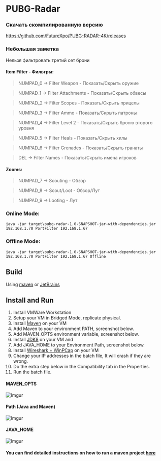 # PUBG-Radar 

### Скачать скомпилированную версию

https://github.com/FutureXpo/PUBG-RADAR-4K/releases

### Небольшая заметка

Нельзя фильтровать третий сет брони

#### Item Filter - Фильтры:
>NUMPAD_0 -> Filter Weapon - Показать/Скрыть оружие

>NUMPAD_1 -> Filter Attachments - Показать/Скрыть обвесы

>NUMPAD_2 -> Filter Scopes - Показать/Скрыть прицелы

>NUMPAD_3 -> Filter Ammo - Показать/Скрыть патроны

>NUMPAD_4 -> Filter Level 2 - Показать/Скрыть броню второго уровня

>NUMPAD_5 -> Filter Heals - Показать/Скрыть хилы

>NUMPAD_6 -> Filter Grenades - Показать/Скрыть гранаты

>DEL -> Filter Names - Показать/Скрыть имена игроков

#### Zooms:
>NUMPAD_7 -> Scouting - Обзор

>NUMPAD_8 -> Scout/Loot - Обзор/Лут

>NUMPAD_9 -> Looting - Лут

### Online Mode:

`java -jar target\pubg-radar-1.0-SNAPSHOT-jar-with-dependencies.jar 192.168.1.70 PortFilter 192.168.1.67`

### Offline Mode:

`java -jar target\pubg-radar-1.0-SNAPSHOT-jar-with-dependencies.jar 192.168.1.70 PortFilter 192.168.1.67 Offline`

## Build
Using [maven](https://maven.apache.org/) or [JetBrains](https://www.jetbrains.com/idea/)

## Install and Run

1. Install VMWare Workstation
2. Setup your VM in Bridged Mode, replicate physical.
3. Install [Maven](https://maven.apache.org/install.html) on your VM
4. Add Maven to your environment PATH, screenshot below.
4. Add MAVEN_OPTS environment variable, screenshot below.
4. Install [JDK8](http://www.oracle.com/technetwork/java/javase/downloads/jdk8-downloads-2133151.html) on your VM and 
5. Add JAVA_HOME to your Environment Path, screenshot below.
5. Install [Wireshark + WinPCap](https://www.wireshark.org/) on your VM
6. Change your IP addresses in the batch file, It will crash if they are wrong.
7. Do the extra step below in the Compatibility tab in the Properties.
8. Run the batch file.

#### MAVEN_OPTS
![Imgur](https://i.imgur.com/aWCdgUX.png)

#### Path (Java and Maven)
![Imgur](https://i.imgur.com/hSCYrCM.png)

#### JAVA_HOME
![Imgur](https://i.imgur.com/4zT1YNR.png)


#### You can find detailed instructions on how to run a maven project [here](https://maven.apache.org/run.html)


